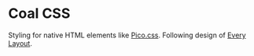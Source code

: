# Coal CSS

Styling for native HTML elements like [Pico.css](https://picocss.com/). Following design of [Every Layout](https://every-layout.dev/).